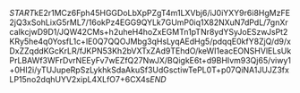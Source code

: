 $START$kE2r1MCz6Fph45HGGDoLbXpPZgT4m1LXVbj6/iJ0iYXY9r6i8HgMzFE2jQ3xSohLixG5rML7/16okPz4EGG9QYLk7GUmP0iq1X82NXuN7dPdL/7gnXrcaIkcjwD9D1/JQW42CMs+h2uheH4hoZxEGMTn1pTNr8ydYSyJoESzwJsPt2KRy5he4q0YosfL1c+lE0Q7QQOJMbg3qHsLyqAEdHg5/pdqqE0kfY8ZjQ/d9/xDxZZqddKGcKrLR/fJKPN53Kh2bVXTxZAd9TEhdO/keWI1eacEONSHVlELsUkPrLBAWf3WFrDvrNEEyFv7wEZfQ27NwJX/BQigkE6t+d9BHIvm93Qj65/viwy1+0HI2i/yTUJupeRpSzLykhkSdaAkuSf3UdGsctiwTePL0T+p07QiNA1JUJZ3fxLP15no2dqhUYV2xipL4XLfO7+6CX4s$END$